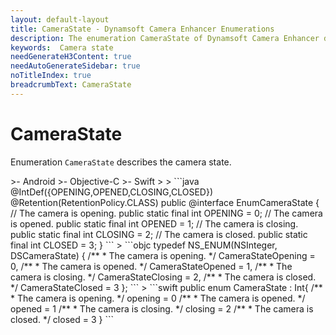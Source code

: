```yaml
---
layout: default-layout
title: CameraState - Dynamsoft Camera Enhancer Enumerations
description: The enumeration CameraState of Dynamsoft Camera Enhancer describes the camera state.
keywords:  Camera state
needGenerateH3Content: true
needAutoGenerateSidebar: true
noTitleIndex: true
breadcrumbText: CameraState
---
```


# CameraState

Enumeration `CameraState` describes the camera state.

<div class="sample-code-prefix template2"></div>
   >- Android
   >- Objective-C
   >- Swift
   >
>
```java
@IntDef({OPENING,OPENED,CLOSING,CLOSED})
@Retention(RetentionPolicy.CLASS)
public @interface EnumCameraState {
   // The camera is opening.
   public static final int OPENING = 0;
   // The camera is opened.
   public static final int OPENED = 1;
   // The camera is closing.
   public static final int CLOSING = 2;
   // The camera is closed.
   public static final int CLOSED = 3;
}
```
>
```objc
typedef NS_ENUM(NSInteger, DSCameraState)
{
   /**
    * The camera is opening.
    */
   CameraStateOpening = 0,
   /**
    * The camera is opened.
    */
   CameraStateOpened = 1,
   /**
    * The camera is closing.
    */
   CameraStateClosing = 2,
   /**
    * The camera is closed.
    */
   CameraStateClosed = 3
};
```
>
```swift
public enum CameraState : Int{
   /**
    * The camera is opening.
    */
   opening = 0
   /**
    * The camera is opened.
    */
   opened = 1
   /**
    * The camera is closing.
    */
   closing = 2
   /**
    * The camera is closed.
    */
   closed = 3
}
```
